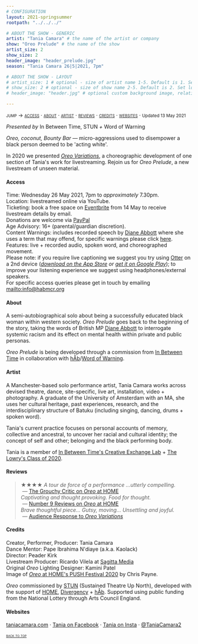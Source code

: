 ```yaml
---
# CONFIGURATION
layout: 2021-springsummer
rootpath: "../../../"

# ABOUT THE SHOW - GENERIC
artist: "Tania Camara" # the name of the artist or company
show: "Oreo Prelude" # the name of the show
artist_size: 2
show_size: 2
header_image: "header_prelude.jpg"    
season: "Tania Camara 26|5|2021, 7pm"

# ABOUT THE SHOW - LAYOUT
# artist_size: 1 # optional - size of artist name 1-5. Default is 1. Set longer names to lower values
# show_size: 2 # optional - size of show name 2-5. Default is 2. Set longer names to lower values
# header_image: "header.jpg" # optional custom background image, relative to current page

---
```

<span style='font-variant: small-caps'>jump → [access](/current/2021-springsummer/camara/#access) · [about](/current/2021-springsummer/camara/#about) · [artist](/current/2021-springsummer/camara/#artist) · [reviews](/current/2021-springsummer/camara/#reviews) · [credits](/current/2021-springsummer/camara/#credits) · [websites](/current/2021-springsummer/camara/#websites)</span> · <small>Updated 13 May 2021</small>         
         
*Presented by* In Between Time, STUN *+* Word of Warning        
         
*Oreo, coconut, Bounty Bar* — micro-aggressions used to disempower a black person deemed to be 'acting white'.       
       
In 2020 we presented [*Oreo Variations*](/archive/2020-spring/camara), a choreographic development of one section of Tania's work for livestreaming. Rejoin us for *Oreo Prelude*, a new livestream of unseen material.         
         
#### Access         
Time: Wednesday 26 May 2021, 7pm to *approximately* 7.30pm.<br>Location: livestreamed online via YouTube.<br>Ticketing: book a free space on <a href="http://warnmcr.eventbrite.co.uk" target="_blank">Eventbrite</a> from 14 May to receive livestream details by email.<br>Donations are welcome via <a href="http://paypal.me/warnmcr" target="_blank">PayPal</a><br>Age Advisory: 16+ (parental/guardian discretion).<br>Content Warnings: includes recorded speech by <a href="http://en.wikipedia.org/wiki/Diane_Abbott" target="_blank">Diane Abbott</a> where she uses a term that may offend, for specific warnings please click [here](/warnings).<br>Features: live + recorded audio, spoken word, and choreographed movement.<br>Please note: if you require live captioning we suggest you try using <a href="http://otter.ai/starter-guide?article=generateNotes" target="_blank">Otter</a> on a 2nd device (*<a href="http://itunes.apple.com/us/app/otter-voice-notes/id1276437113" target="_blank">download on the App Store</a> or <a href="http://play.google.com/store/apps/details?id=com.aisense.otter" target="_blank">get it on Google Play</a>*); to improve your listening experience we suggest using headphones/external speakers.<br>For specific access queries please get in touch by emailing <mailto:info@habmcr.org>         
         
#### About         
A semi-autobiographical solo about being a successfully educated black woman within western society. *Oreo Prelude* goes back to the beginning of the story, taking the words of British MP <a href="http://en.wikipedia.org/wiki/Diane_Abbott" target="_blank">Diane Abbott</a> to interrogate systemic racism and its effect on mental health within private and public personas.        
         
*Oreo Prelude* is being developed through a commission from <a href="http://inbetweentime.co.uk" target="_blank">In Between Time</a> in collaboration with [hÅb](/hab)/[Word of Warning](/).         
        
#### Artist          
A Manchester-based solo performance artist, Tania Camara works across devised theatre, dance, site-specific, live art, installation, video + photography. A graduate of the University of Amsterdam with an MA, she uses her cultural heritage, past experiences, research, and the interdisciplinary structure of Batuku (including singing, dancing, drums + spoken word).        
        
Tania's current practice focuses on personal accounts of memory, collective and ancestral, to uncover her racial and cultural identity; the concept of self and other; belonging and the black performing body.        
       
Tania is a member of <a href="http://inbetweentime.co.uk/creative-exchange-lab" target="_blank">In Between Time's Creative Exchange Lab</a> + <a href="http://thelowry.com/about-us/artist-development/class-of-programme" target="_blank">The Lowry's Class of 2020</a>.         
        
#### Reviews        
>★★★★ *A tour de force of a performance …utterly compelling.*<br>&nbsp;— <a href="http://www.thegrouchycritic.com/oreo-review" target="_blank">The Grouchy Critic on *Oreo* at HOME</a><br>*Captivating and thought provoking. Food for thought.*<br>&nbsp;— <a href="http://number9reviews.blogspot.com/2020/01/theatre-review-oreo-home-manchester.html" target="_blank">Number 9 Reviews on *Oreo* at HOME</a><br>*Brave thoughtful piece… Gutsy, moving… Unsettling and joyful.*<br>&nbsp;— [Audience Response to *Oreo Variations*](/archive/2020-spring/camara)         
         
#### Credits          
Creator, Performer, Producer: Tania Camara<br>Dance Mentor: Pape Ibrahima N'diaye (a.k.a. Kaolack)<br>Director: Peader Kirk<br>Livestream Producer: Ricardo Vilela at <a href="http://sagittamedia.co.uk/site2" target="_blank">Sagitta Media</a><br>Original *Oreo* Lighting Designer: Kamini Patel<br>Image of <a href="http://homemcr.org/production/oreo" target="_blank">*Oreo* at HOME's PUSH Festival 2020</a> by Chris Payne.       
         
*Oreo* commissioned by <a href="http://stunlive.com" target="_blank">STUN</a> (Sustained Theatre Up North), developed with the support of <a href="http://homemcr.org/article/push-2020-commissions" target="_blank">HOME</a>, <a href="http://divergencymcr.org" target="_blank">Divergency</a> + [hÅb](/hab). Supported using public funding from the National Lottery through Arts Council England.        
       
#### Websites         
<a href="http://taniacamara.com" target="_blank">taniacamara.com</a> · <a href="http://www.facebook.com/TaniaCamara.Performance.Artist" target="_blank">Tania on Facebook</a> · <a href="http://instagram.com/taniacamara20" target="_blank">Tania on Insta</a> · <a href="http://twitter.com/TaniaCamara2" target="_blank">@TaniaCamara2</a>             
        
<small><span style='font-variant: small-caps'>[back to top](/current/2021-springsummer/camara)</span></small>
